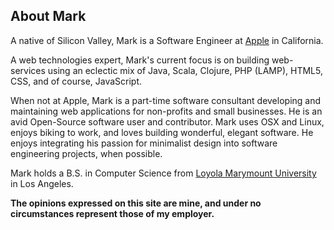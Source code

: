 ## About Mark

A native of Silicon Valley, Mark is a Software Engineer at [Apple](http://www.apple.com) in California.

A web technologies expert, Mark's current focus is on building web-services using an eclectic mix of Java, Scala, Clojure, PHP (LAMP), HTML5, CSS, and of course, JavaScript.

When not at Apple, Mark is a part-time software consultant developing and maintaining web applications for non-profits and small businesses. He is an avid Open-Source software user and contributor.  Mark uses OSX and Linux, enjoys biking to work, and loves building wonderful, elegant software. He enjoys integrating his passion for minimalist design into software engineering projects, when possible.

Mark holds a B.S. in Computer Science from [Loyola Marymount University](http://www.lmu.edu) in Los Angeles.

**The opinions expressed on this site are mine, and under no circumstances represent those of my employer.**
